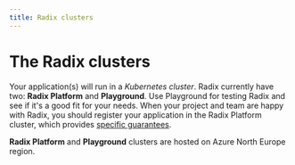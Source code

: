 ```yaml
---
title: Radix clusters
---
```

# The Radix clusters

Your application(s) will run in a *Kubernetes cluster*. Radix currently have two: **Radix Platform** and **Playground**. Use Playground for testing Radix and see if it's a good fit for your needs. When your project and team are happy with Radix, you should register your application in the Radix Platform cluster, which provides [specific guarantees](/docs/topic-uptime/).

**Radix Platform** and **Playground** clusters are hosted on Azure North Europe region.
